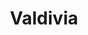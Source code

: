 ---
title: Valdivia
menu:
  region:
    parent: bajo-cauca-y-nordeste-antioqueno
departamento: Antioquia
description: >-
  Es un municipio de Colombia, localizado en la subregión Norte del departamento
  de Antioquia.
grafica_ubicacion_geografica: /charts/municipios/valdivia/ubicacion_geografica.html
grafica_comunidades_focalizadas: /charts/municipios/valdivia/comunidades_focalizadas.html
grafica_poblacion_genero: /charts/municipios/valdivia/poblacion_genero.html
grafica_area_geografica_genero: /charts/municipios/valdivia/area_geografica_genero.html
grafica_pertenencia_etnica: /charts/municipios/valdivia/pertenencia_etnica.html
grafica_conflicto_identidad: /charts/municipios/valdivia/conflicto_identidad.html
grafica_violencia_sexual: /charts/municipios/valdivia/violencia_sexual.html
grafica_violencia_fisica: /charts/municipios/valdivia/violencia_fisica.html
grafica_violencia_psicologica: /charts/municipios/valdivia/violencia_psicologica.html
grafica_negligencia_abandono: /charts/municipios/valdivia/negligencia_abandono.html
ficha: /fichas/valdivia/ficha.pdf
centros_poblados_corregimientos:
  - Puerto Valdivia
  - Raudal Viejo
  - Puerto Raudal
distribucion_poblacional_hombres: '5791'
distribucion_poblacional_mujeres: '5720'
poblacion_discapacidad: '731'
comunidades_etnicas_zona:
  - ''
asentamientos_indigenas: ''
resguardos_indigenas: '1'
consejos_comunitarios: ''
total_poblacion_victima: '6310'
num_sujetos_reparacion_colectiva: '0'
num_planes_retorno_reubicacion_colectiva: '0'
territorio_entidades_snariv_sivjrnr:
  - Instituto Colombiano de Bienestar Familiar (ICBF) (SNARIV)
  - >-
    Unidad para la Atención y Reparación Integral a las víctimas (UARIV)
    (SNARIV)
  - Gobernación de Antioquia (SNARIV)
  - Policía Nacional (SNARIV)
  - Ejército Nacional (SNARIV)
  - Personería (SNARIV)
  - Defensoría del Pueblo (SNARIV)
  - Agencia de Renovación del Territorio (ART) (SNARIV)
  - Alcaldía municipal (SNARIV)
  - Descontamina Colombia (SNARIV)
  - Fiscalía Local (SNARIV)
  - Ministerio del Interior (MinInterior) (SNARIV)
priorizacion_convivencia_social_salud_mental: >-
  Tasa de fecundidad específica 10-14 años,Tasa de fecundidad de 15 - 19
  años,Mortalidad materna y perinatal
region: Bajo Cauca y Nordeste Antioqueño
priorizacion_sexualidad_derechos_sexuales_reproductivos: >-
  Tasa de mortalidad infantil,"Discapacidad del movimiento de brazos, manos,
  piernas y cuerpo"
priorizacion_gestion_diferencial_poblaciones_vulnerables: >-
  Dificultades en el acceso a los servicios de salud en la población del área
  rural,"Promoción de la afiliación al SGSSS, afiliación en línea, lecturas
  públicas, vigilancia en salud pública, etc"
priorizacion_fortalecimiento_autoridad_sanitaria: >-
  Dificultades en el acceso a los servicios de salud en la población del área
  rural,"Promoción de la afiliación al SGSSS, afiliación en línea, lecturas
  públicas, vigilancia en salud pública, etc"
eventos_salud_publica_predominantes:
  - Leishmaniasis Cutánea
  - Vigilancia en salud pública de la violencia de género e intrafamiliar
  - Agresiones por animales potencialmente transmisores de rabia
  - Accidente ofídico
  - Dengue
  - Intento de suicidio
  - Intoxicaciones
  - Malaria (todas las formas)
  - Bajo peso al nacer
  - Morbilidad materna extrema
rips_salud_mental_poblacion_general:
  - Trastorno de ansiedad
  - Insomnio no orgánico
  - Esquizofrenia paranoide
  - Trastorno mixto de ansiedad y depresión
  - Trastorno afectivo bipolar
servicios_telemedicina_mpio_depto:
  - No hay habilitados servicios aún
total_pobreza_multidimensional: 59.3%
pobreza_multidimensional_urbano: 35.5%
pobreza_multidimensional_centro_poblado_rural_disperso: 68.4%
ppales_actividades_economicas:
  - Agricultura
  - Ganadería
  - Minería
  - Artesanías
  - Sector Servicios y Comercio
  - Turismo de Naturaleza y Rural
observaciones_ppales_actividades_economicas: |-
  Agrícola (Yuca, Cacao, Caña de Azúcar, Plátano, Maíz)
  Pecuario, Ganadería de Levante y Leche
  Minería Artesanal, Ornamental
  Pesca Artesanal
  Artesanía, Tallas en Maderas
  Pesca Artesanal
ppal_vocacion_mpio:
  - Agricultura
  - Ganadería
  - Bosque o Áreas de protección y conservación
observaciones_ppal_vocacion_mpio: ''
trabajo_informal: 91.5%
ppal_uso_suelo:
  - Agricultura
  - Minería
  - Ganadería
observaciones_ppal_uso_suelo: ''
espacios_socio_comunitarios:
  - Casa de la Cultura Braulio Berrío
  - ' Biblioteca Centenario'
  - ' Auditorio Municipal'
  - ' Ludoteca y escuela de música'
medios_comunicacion:
  - Digital Stereo
  - ' TeleValdivia'
  - ' Emisora Briceño Estéreo'
iniciativas_org_sociedad_civil: '8'
programas_usaid:
  - Justicia para una Paz Sostenible
  - ' Mujeres de Oro'
  - ' Colombia Transforma'
  - ' Programa de Derechos Humanos'
  - ' Oro Legal'
comunidad_focalizada: La Paulina

---